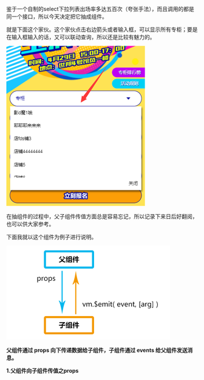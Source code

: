鉴于一个自制的select下拉列表出场率多达五百次（夸张手法），而且调用的都是同一个接口，所以今天决定把它抽成组件。

就是下面这个家伙。这个家伙点击右边箭头或者输入框，可以显示所有专柜；要是在输入框输入的话，又可以联动查询，所以还是比较有魅力的。

![](/assets/form.png)

在抽组件的过程中，父子组件传值方面总是容易忘记，所以记录下来日后好翻阅，也可以供大家参考。

下面我就以这个组件为例子进行说明。

![](/assets/mind.png)

**父组件通过 props 向下传递数据给子组件，子组件通过 events 给父组件发送消息。**

**1.父组件向子组件传值之props**





